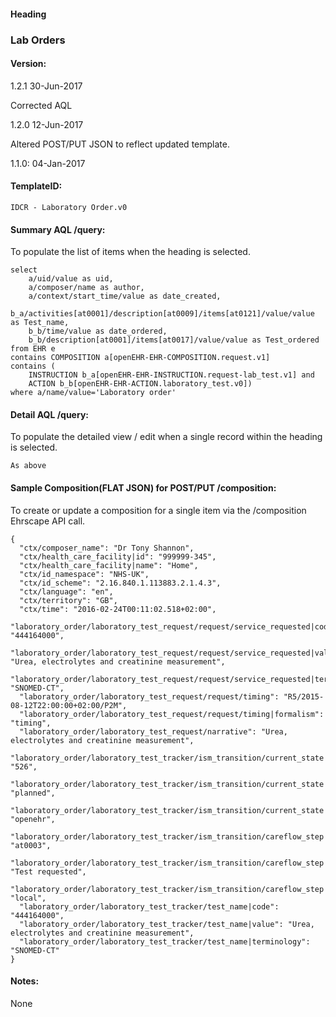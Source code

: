 #### Heading

### Lab Orders

#### Version:

1.2.1 30-Jun-2017

Corrected AQL

1.2.0 12-Jun-2017

Altered POST/PUT JSON to reflect updated template.

1.1.0: 04-Jan-2017

#### TemplateID:
`IDCR - Laboratory Order.v0`

#### Summary AQL /query:

To populate the list of items when the heading is selected.

```
select
    a/uid/value as uid,
    a/composer/name as author,
    a/context/start_time/value as date_created,
    b_a/activities[at0001]/description[at0009]/items[at0121]/value/value as Test_name,
    b_b/time/value as date_ordered,
    b_b/description[at0001]/items[at0017]/value/value as Test_ordered
from EHR e
contains COMPOSITION a[openEHR-EHR-COMPOSITION.request.v1]
contains (
    INSTRUCTION b_a[openEHR-EHR-INSTRUCTION.request-lab_test.v1] and
    ACTION b_b[openEHR-EHR-ACTION.laboratory_test.v0])
where a/name/value='Laboratory order'

```

#### Detail AQL /query:
To populate the detailed view / edit when a single record within the heading is selected.

```
As above
```

#### Sample Composition(FLAT JSON) for POST/PUT /composition:

To create or update a composition for a single item via the /composition Ehrscape API call.

```
{
  "ctx/composer_name": "Dr Tony Shannon",
  "ctx/health_care_facility|id": "999999-345",
  "ctx/health_care_facility|name": "Home",
  "ctx/id_namespace": "NHS-UK",
  "ctx/id_scheme": "2.16.840.1.113883.2.1.4.3",
  "ctx/language": "en",
  "ctx/territory": "GB",
  "ctx/time": "2016-02-24T00:11:02.518+02:00",
  "laboratory_order/laboratory_test_request/request/service_requested|code": "444164000",
  "laboratory_order/laboratory_test_request/request/service_requested|value": "Urea, electrolytes and creatinine measurement",
  "laboratory_order/laboratory_test_request/request/service_requested|terminology": "SNOMED-CT",
  "laboratory_order/laboratory_test_request/request/timing": "R5/2015-08-12T22:00:00+02:00/P2M",
  "laboratory_order/laboratory_test_request/request/timing|formalism": "timing",
  "laboratory_order/laboratory_test_request/narrative": "Urea, electrolytes and creatinine measurement",
  "laboratory_order/laboratory_test_tracker/ism_transition/current_state|code": "526",
  "laboratory_order/laboratory_test_tracker/ism_transition/current_state|value": "planned",
  "laboratory_order/laboratory_test_tracker/ism_transition/current_state|terminology": "openehr",
  "laboratory_order/laboratory_test_tracker/ism_transition/careflow_step|code": "at0003",
  "laboratory_order/laboratory_test_tracker/ism_transition/careflow_step|value": "Test requested",
  "laboratory_order/laboratory_test_tracker/ism_transition/careflow_step|terminology": "local",
  "laboratory_order/laboratory_test_tracker/test_name|code": "444164000",
  "laboratory_order/laboratory_test_tracker/test_name|value": "Urea, electrolytes and creatinine measurement",
  "laboratory_order/laboratory_test_tracker/test_name|terminology": "SNOMED-CT"
}

```

#### Notes:

None
